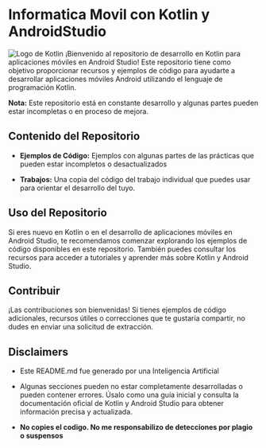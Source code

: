 # Informatica Movil con Kotlin y AndroidStudio
![Logo de Kotlin](https://developer.android.com/static/images/cluster-illustrations/kotlin-hero.svg)
¡Bienvenido al repositorio de desarrollo en Kotlin para aplicaciones móviles en Android Studio! Este repositorio tiene como objetivo proporcionar recursos y ejemplos de código para ayudarte a desarrollar aplicaciones móviles Android utilizando el lenguaje de programación Kotlin.

**Nota:** Este repositorio está en constante desarrollo y algunas partes pueden estar incompletas o en proceso de mejora.

## Contenido del Repositorio

- **Ejemplos de Código:** Ejemplos con algunas partes de las prácticas que pueden estar incompletos o desactualizados
  
- **Trabajos:** Una copia del código del trabajo individual que puedes usar para orientar el desarrollo del tuyo.

## Uso del Repositorio

Si eres nuevo en Kotlin o en el desarrollo de aplicaciones móviles en Android Studio, te recomendamos comenzar explorando los ejemplos de código disponibles en este repositorio. También puedes consultar los recursos para acceder a tutoriales y aprender más sobre Kotlin y Android Studio.

## Contribuir

¡Las contribuciones son bienvenidas! Si tienes ejemplos de código adicionales, recursos útiles o correcciones que te gustaría compartir, no dudes en enviar una solicitud de extracción.

## Disclaimers

- Este README.md fue generado por una Inteligencia Artificial

- Algunas secciones pueden no estar completamente desarrolladas o pueden contener errores. Úsalo como una guía inicial y consulta la documentación oficial de Kotlin y Android Studio para obtener información precisa y actualizada.

- **No copies el codigo. No me responsabilizo de detecciones por plagio o suspensos**
